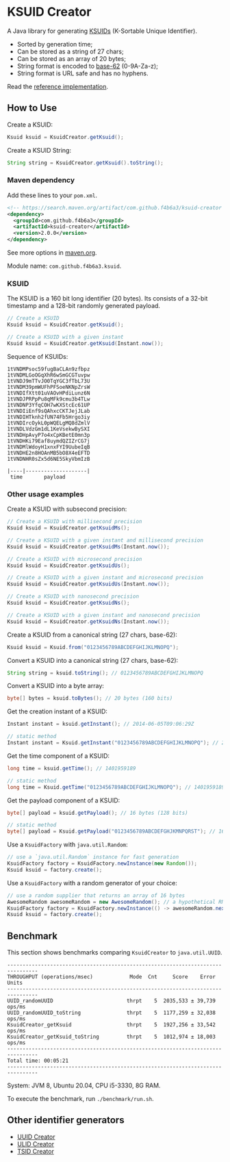 
# KSUID Creator

A Java library for generating [KSUIDs](https://segment.com/blog/a-brief-history-of-the-uuid) (K-Sortable Unique Identifier).

* Sorted by generation time;
* Can be stored as a string of 27 chars;
* Can be stored as an array of 20 bytes;
* String format is encoded to [base-62](https://en.wikipedia.org/wiki/Base62) (0-9A-Za-z);
* String format is URL safe and has no hyphens.

Read the [reference implementation](https://github.com/segmentio/ksuid).

How to Use
------------------------------------------------------

Create a KSUID:

```java
Ksuid ksuid = KsuidCreator.getKsuid();
```

Create a KSUID String:

```java
String string = KsuidCreator.getKsuid().toString();
```

### Maven dependency

Add these lines to your `pom.xml`.

```xml
<!-- https://search.maven.org/artifact/com.github.f4b6a3/ksuid-creator -->
<dependency>
  <groupId>com.github.f4b6a3</groupId>
  <artifactId>ksuid-creator</artifactId>
  <version>2.0.0</version>
</dependency>
```

See more options in [maven.org](https://search.maven.org/artifact/com.github.f4b6a3/ksuid-creator).

Module name: `com.github.f4b6a3.ksuid`.

### KSUID

The KSUID is a 160 bit long identifier (20 bytes). Its consists of a 32-bit timestamp and a 128-bit randomly generated payload.

```java
// Create a KSUID
Ksuid ksuid = KsuidCreator.getKsuid();
```

```java
// Create a KSUID with a given instant
Ksuid ksuid = KsuidCreator.getKsuid(Instant.now());
```

Sequence of KSUIDs:

```text
1tVNDMPsoc59fugBaCLAn9zfbpz
1tVNDMLGoOGqXhR6wSmGCGTuvpw
1tVNDJ9mTTvJO0TqYGC3fTbL73U
1tVNDM39pmWUFhPFSoeNKNpZrsW
1tVNDIfXtt01uVAOvHPdiLunz6N
1tVNDJPRPpPu8qMFk9cmu3b4TLw
1tVNDNP3YfqCOH7wKXStcEc61UP
1tVNDIiEnf9sQAhxcCKTJejJLab
1tVNDIHTknh2fUN74Fb5Hrgo3iy
1tVNDIrcOykL0pWQELgMQ8dZmlV
1tVNDLVdzGm1dL1KeVsekwBySXI
1tVNDHpAvyP7o4xCpKBetE0mn3p
1tVNDHKi79Eaf8uymdQZIZrCG7j
1tVNDMlWdoyH1xnxFYI9UubeIqB
1tVNDHE2n8HOAnMB5bO8X4eEFTD
1tVNDNHR0sZx5d6NE5SkyVbmIzB

|----|--------------------|
 time       payload
```

### Other usage examples

Create a KSUID with subsecond precision:

```java
// Create a KSUID with millisecond precision
Ksuid ksuid = KsuidCreator.getKsuidMs();
```

```java
// Create a KSUID with a given instant and millisecond precision
Ksuid ksuid = KsuidCreator.getKsuidMs(Instant.now());
```

```java
// Create a KSUID with microsecond precision
Ksuid ksuid = KsuidCreator.getKsuidUs();
```

```java
// Create a KSUID with a given instant and microsecond precision
Ksuid ksuid = KsuidCreator.getKsuidUs(Instant.now());
```

```java
// Create a KSUID with nanosecond precision
Ksuid ksuid = KsuidCreator.getKsuidNs();
```

```java
// Create a KSUID with a given instant and nanosecond precision
Ksuid ksuid = KsuidCreator.getKsuidNs(Instant.now());
```

Create a KSUID from a canonical string (27 chars, base-62):

```java
Ksuid ksuid = Ksuid.from("0123456789ABCDEFGHIJKLMNOPQ");
```

Convert a KSUID into a canonical string (27 chars, base-62):

```java
String string = ksuid.toString(); // 0123456789ABCDEFGHIJKLMNOPQ
```

Convert a KSUID into a byte array:

```java
byte[] bytes = ksuid.toBytes(); // 20 bytes (160 bits)
```

Get the creation instant of a KSUID:

```java
Instant instant = ksuid.getInstant(); // 2014-06-05T09:06:29Z
```

```java
// static method
Instant instant = Ksuid.getInstant("0123456789ABCDEFGHIJKLMNOPQ"); // 2014-06-05T09:06:29Z
```

Get the time component of a KSUID:

```java
long time = ksuid.getTime(); // 1401959189
```

```java
// static method
long time = Ksuid.getTime("0123456789ABCDEFGHIJKLMNOPQ"); // 1401959189
```

Get the payload component of a KSUID:

```java
byte[] payload = ksuid.getPayload(); // 16 bytes (128 bits)
```

```java
// static method
byte[] payload = Ksuid.getPayload("0123456789ABCDEFGHJKMNPQRST"); // 16 bytes (128 bits)
```

Use a `KsuidFactory` with `java.util.Random`:

```java
// use a `java.util.Random` instance for fast generation
KsuidFactory factory = KsuidFactory.newInstance(new Random());
Ksuid ksuid = factory.create();
```

Use a `KsuidFactory` with a random generator of your choice:

```java
// use a random supplier that returns an array of 16 bytes
AwesomeRandom awesomeRandom = new AwesomeRandom(); // a hypothetical RNG
KsuidFactory factory = KsuidFactory.newInstance(() -> awesomeRandom.nextBytes(Ksuid.PAYLOAD_BYTES));
Ksuid ksuid = factory.create();
```

Benchmark
------------------------------------------------------

This section shows benchmarks comparing `KsuidCreator` to `java.util.UUID`.

```
--------------------------------------------------------------------------------
THROUGHPUT (operations/msec)            Mode  Cnt     Score    Error   Units
--------------------------------------------------------------------------------
UUID_randomUUID                        thrpt    5  2035,533 ± 39,739  ops/ms
UUID_randomUUID_toString               thrpt    5  1177,259 ± 32,038  ops/ms
KsuidCreator_getKsuid                  thrpt    5  1927,256 ± 33,542  ops/ms
KsuidCreator_getKsuid_toString         thrpt    5  1012,974 ± 18,003  ops/ms
--------------------------------------------------------------------------------
Total time: 00:05:21
--------------------------------------------------------------------------------
```

System: JVM 8, Ubuntu 20.04, CPU i5-3330, 8G RAM.

To execute the benchmark, run `./benchmark/run.sh`.

Other identifier generators
-------------------------------------------
* [UUID Creator](https://github.com/f4b6a3/uuid-creator)
* [ULID Creator](https://github.com/f4b6a3/ulid-creator)
* [TSID Creator](https://github.com/f4b6a3/tsid-creator)

